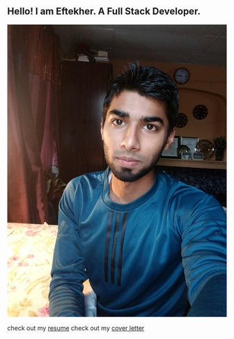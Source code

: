 ## Hello! I am Eftekher. A Full Stack Developer. 

![picture](eftekher-picture.jpeg)

check out my [resume](https://ehusain000.github.io/cv/resume/resume.html) 
check out my [cover letter](https://ehusain000.github.io/cv/resume/resume.html) 


